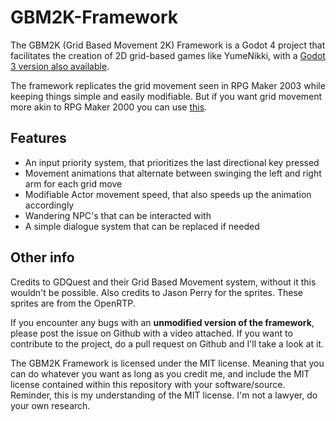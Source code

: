 # GBM2K-Framework

The GBM2K (Grid Based Movement 2K) Framework is a Godot 4 project that facilitates the creation of 2D grid-based games like YumeNikki, with a [Godot 3 version also available](https://github.com/Oplexitie/GBM2K-Framework/tree/godot3).

The framework replicates the grid movement seen in RPG Maker 2003 while keeping things simple and easily modifiable. But if you want grid movement more akin to RPG Maker 2000 you can use [this](https://gist.github.com/Oplexitie/fd25d94caa8970f743bd86ef5e33e0ee).

## Features

- An input priority system, that prioritizes the last directional key pressed
- Movement animations that alternate between swinging the left and right arm for each grid move
- Modifiable Actor movement speed, that also speeds up the animation accordingly
- Wandering NPC's that can be interacted with
- A simple dialogue system that can be replaced if needed

## Other info

Credits to GDQuest and their Grid Based Movement system, without it this wouldn't be possible.
Also credits to Jason Perry for the sprites. These sprites are from the OpenRTP.

If you encounter any bugs with an **unmodified version of the framework**, please post the issue on Github with a video attached.
If you want to contribute to the project, do a pull request on Github and I'll take a look at it.

The GBM2K Framework is licensed under the MIT license.
Meaning that you can do whatever you want as long as you credit me, and include the MIT license contained within this repository with your software/source.
Reminder, this is my understanding of the MIT license. I'm not a lawyer, do your own research.
